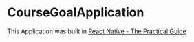 # CourseGoalApplication

This Application was built in [React Native - The Practical Guide](https://www.udemy.com/course/react-native-the-practical-guide/)
